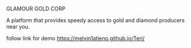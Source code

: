 GLAMOUR GOLD CORP

A platform that provides speedy access to gold and diamond producers near you.

follow link for demo https://melvin1atieno.github.io/Teri/
